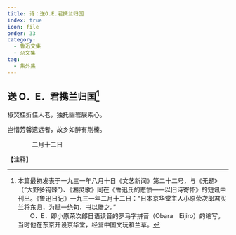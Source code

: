 ```yaml
---
title: 诗：送O.E.君携兰归国
index: true
icon: file
order: 33
category:
  - 鲁迅文集
  - 杂文集
tag:  
  - 集外集
---
```


## 送 O．E．君携兰归国[^①]

椒焚桂折佳人老，独托幽岩展素心。

岂惜芳馨遗远者，故乡如醉有荆榛。

　　　　二月十二日

【注释】

[^①]:本篇最初发表于一九三一年八月十日《文艺新闻》第二十二号，与《无题》（“大野多钩棘”）、《湘灵歌》同在《鲁迅氏的悲愤——以旧诗寄怀》的短讯中刊出。《鲁迅日记》一九三一年二月十二日：“日本京华堂主人小原荣次郎君买兰将东归，为赋一绝句，书以赠之。”  
    　　O．E．即小原荣次郎日语读音的罗马字拼音（Obara　Eijiro）的缩写。当时他在东京开设京华堂，经营中国文玩和兰草。
